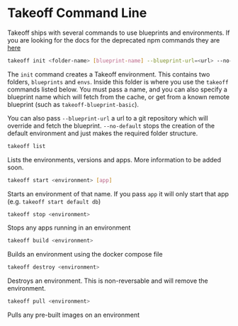 # Takeoff Command Line

Takeoff ships with several commands to use blueprints and environments.  If you are looking for the docs for the deprecated npm commands they are [here](./command-line-old.md)

```bash
takeoff init <folder-name> [blueprint-name] --blueprint-url=<url> --no-default
```

The `init` command creates a Takeoff environment.  This contains two folders, `blueprints` and `envs`.  Inside this folder is where you use the `takeoff` commands listed below.  You must pass a name, and you can also specify a blueprint name which will fetch from the cache, or get from a known remote blueprint (such as `takeoff-blueprint-basic`).

You can also pass `--blueprint-url` a url to a git repository which will override and fetch the blueprint.  `--no-default` stops the creation of the default environment and just makes the required folder structure.

```bash
takeoff list
```

Lists the environments, versions and apps.  More information to be added soon.

```bash
takeoff start <environment> [app]
```

Starts an environment of that name.  If you pass `app` it will only start that app (e.g. `takeoff start default db`)

```bash
takeoff stop <environment>
```

Stops any apps running in an environment

```bash
takeoff build <environment>
```

Builds an environment using the docker compose file

```bash
takeoff destroy <environment>
```

Destroys an environment.  This is non-reversable and will remove the environment.

```bash
takeoff pull <environment>
```

Pulls any pre-built images on an environment
